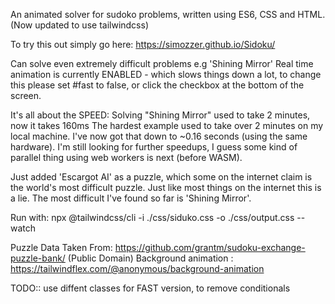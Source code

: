 An animated solver for sudoko problems, written using ES6, CSS and HTML.
(Now updated to use tailwindcss)


To try this out simply go here: https://simozzer.github.io/Sidoku/


Can solve even extremely difficult problems e.g 'Shining Mirror' 
Real time animation is currently ENABLED - which slows things down a lot, to change this please set #fast to false, or click the checkbox at the bottom of the screen.



It's all about the SPEED: Solving "Shining Mirror" used to take 2 minutes, now it takes 160ms
The hardest example used to take over 2 minutes on my local machine. I've now got that down to ~0.16 seconds (using the same hardware). I'm still looking for further speedups, I guess some kind of parallel thing using web workers is next (before WASM).


Just added 'Escargot AI' as a puzzle, which some on the internet claim is the world's most difficult puzzle. Just like most things on the internet this is a lie.  The most difficult I've found so far is 'Shining Mirror'.


Run with: 
npx @tailwindcss/cli -i ./css/siduko.css -o ./css/output.css --watch


Puzzle Data Taken From: https://github.com/grantm/sudoku-exchange-puzzle-bank/ (Public Domain)
Background animation : https://tailwindflex.com/@anonymous/background-animation




TODO:: use diffent classes for FAST version, to remove conditionals


